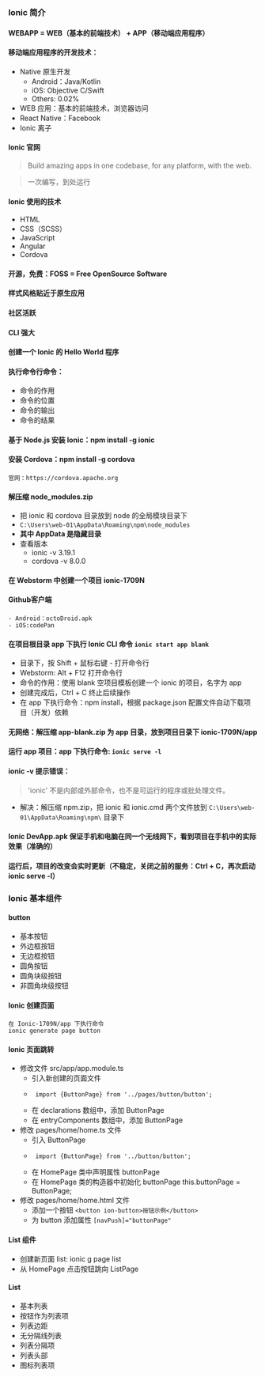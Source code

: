 
### Ionic 简介
#### WEBAPP = WEB（基本的前端技术） + APP（移动端应用程序）
#### 移动端应用程序的开发技术：
- Native 原生开发
    - Android：Java/Kotlin
    - iOS: Objective C/Swift
    - Others: 0.02%
- WEB 应用：基本的前端技术，浏览器访问
- React Native：Facebook
- Ionic 离子
#### Ionic 官网

> Build amazing apps in one codebase, for any platform, with the web.

> 一次编写，到处运行

#### Ionic 使用的技术
- HTML
- CSS（SCSS）
- JavaScript
- Angular
- Cordova
#### 开源，免费：FOSS = Free OpenSource Software
#### 样式风格贴近于原生应用
#### 社区活跃
#### CLI 强大
#### 创建一个 Ionic 的 Hello World 程序
#### 执行命令行命令：
- 命令的作用
- 命令的位置
- 命令的输出
- 命令的结果
#### 基于 Node.js 安装 Ionic：npm install -g ionic
#### 安装 Cordova：npm install -g cordova
	官网：https://cordova.apache.org
#### 解压缩 node_modules.zip
- 把 ionic 和 cordova 目录放到 node 的全局模块目录下
- `C:\Users\web-01\AppData\Roaming\npm\node_modules`
- **其中 AppData 是隐藏目录**
- 查看版本
    - ionic -v 3.19.1
    - cordova -v 8.0.0
#### 在 Webstorm 中创建一个项目 ionic-1709N
#### Github客户端
    - Android：octoDroid.apk
    - iOS:codePan
#### 在项目根目录 app 下执行 Ionic CLI 命令 `ionic start app blank`
- 目录下，按 Shift + 鼠标右键 - 打开命令行
- Webstorm: Alt + F12 打开命令行
- 命令的作用：使用 blank 空项目模板创建一个 ionic 的项目，名字为 app
- 创建完成后，Ctrl + C 终止后续操作
- 在 app 下执行命令：npm install，根据 package.json 配置文件自动下载项目（开发）依赖
#### 无网络：解压缩 app-blank.zip 为 app 目录，放到项目目录下 ionic-1709N/app
#### 运行 app 项目：app 下执行命令: `ionic serve -l`
#### ionic -v 提示错误：
    
> 'ionic' 不是内部或外部命令，也不是可运行的程序或批处理文件。
    
- 解决：解压缩 npm.zip，把 ionic 和 ionic.cmd 两个文件放到
  `C:\Users\web-01\AppData\Roaming\npm\` 目录下
#### Ionic DevApp.apk 保证手机和电脑在同一个无线网下，看到项目在手机中的实际效果（准确的）
#### 运行后，项目的改变会实时更新（不稳定，关闭之前的服务：Ctrl + C，再次启动ionic serve -l）

### Ionic 基本组件
#### button
- 基本按钮
- 外边框按钮
- 无边框按钮
- 圆角按钮
- 圆角块级按钮
- 非圆角块级按钮
#### Ionic 创建页面
	在 Ionic-1709N/app 下执行命令
	ionic generate page button
#### Ionic 页面跳转
- 修改文件 src/app/app.module.ts
    - 引入新创建的页面文件
    -      import {ButtonPage} from '../pages/button/button';
    - 在 declarations 数组中，添加 ButtonPage
    - 在 entryComponents 数组中，添加 ButtonPage
- 修改 pages/home/home.ts 文件
    - 引入 ButtonPage
    -      import {ButtonPage} from '../button/button';
    - 在 HomePage 类中声明属性 buttonPage
    - 在 HomePage 类的构造器中初始化 buttonPage
					this.buttonPage = ButtonPage;
- 修改 pages/home/home.html 文件
    - 添加一个按钮 `<button ion-button>按钮示例</button>`
    - 为 button 添加属性 `[navPush]="buttonPage"`
#### List 组件
- 创建新页面 list: ionic g page list
- 从 HomePage 点击按钮跳向 ListPage
#### List
- 基本列表
- 按钮作为列表项
- 列表边距
- 无分隔线列表
- 列表分隔项
- 列表头部
- 图标列表项
